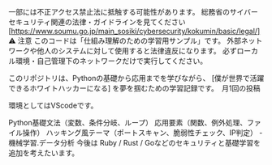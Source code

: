 一部には不正アクセス禁止法に抵触する可能性があります。
総務省のサイバーセキュリティ関連の法律・ガイドラインを見てください
[https://www.soumu.go.jp/main_sosiki/cybersecurity/kokumin/basic/legal/]
⚠️ 注意
このコードは「仕組み理解のための学習用サンプル」です。
外部ネットワークや他人のシステムに対して使用すると法律違反になります。
必ずローカル環境・自己管理下のネットワークだけで実行してください。

このリポジトリは、Pythonの基礎から応用までを学びながら、
[僕が世界で活躍できるホワイトハッカーになる]
を夢を掴むための学習記録です。　月1回の投稿

環境としてはVScodeです。

Python基礎文法（変数、条件分岐、ループ）
応用要素（関数、例外処理、ファイル操作）
ハッキング風テーマ（ポートスキャン、脆弱性チェック、IP判定） -機械学習.データ分析
今後は
 Ruby / Rust / Goなどのセキュリティと基礎学習を追加を考えたいます。